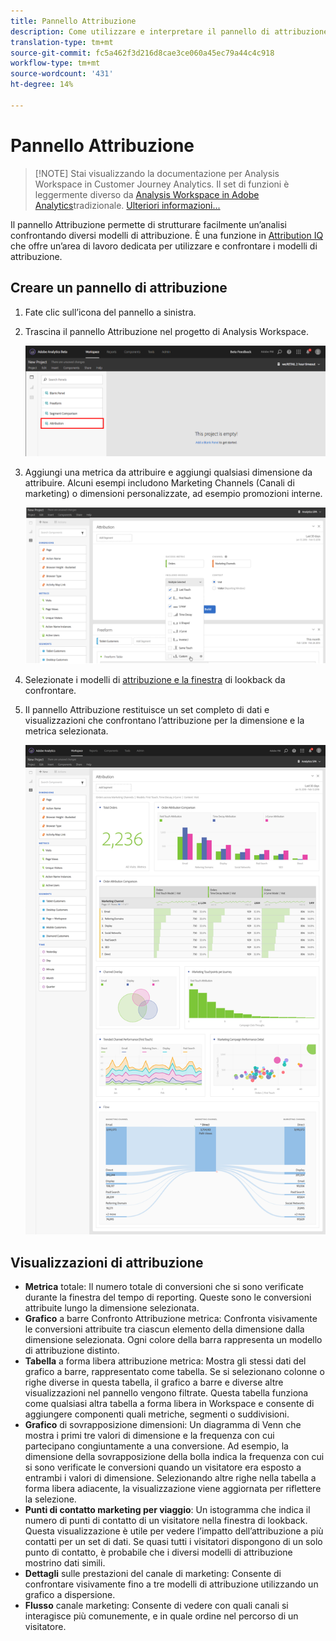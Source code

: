 ```yaml
---
title: Pannello Attribuzione
description: Come utilizzare e interpretare il pannello di attribuzione in  Analysis Workspace.
translation-type: tm+mt
source-git-commit: fc5a462f3d216d8cae3ce060a45ec79a44c4c918
workflow-type: tm+mt
source-wordcount: '431'
ht-degree: 14%

---
```



# Pannello Attribuzione

>[!NOTE] Stai visualizzando la documentazione per  Analysis Workspace in Customer Journey Analytics. Il set di funzioni è leggermente diverso da [Analysis Workspace in Adobe  Analytics](https://docs.adobe.com/content/help/it-IT/analytics/analyze/analysis-workspace/home.html)tradizionale. [Ulteriori informazioni...](/help/getting-started/cja-aa.md)

Il pannello Attribuzione permette di strutturare facilmente un’analisi confrontando diversi modelli di attribuzione. È una funzione in [Attribution IQ](../attribution/overview.md) che offre un’area di lavoro dedicata per utilizzare e confrontare i modelli di attribuzione.

## Creare un pannello di attribuzione

1. Fate clic sull’icona del pannello a sinistra.
1. Trascina il pannello Attribuzione nel progetto di Analysis Workspace.

   ![Nuovo pannello di attribuzione](assets/Attribution_Panel_1.png)

1. Aggiungi una metrica da attribuire e aggiungi qualsiasi dimensione da attribuire. Alcuni esempi includono Marketing Channels (Canali di marketing) o dimensioni personalizzate, ad esempio promozioni interne.

   ![Seleziona dimensione e metrica](assets/attribution_panel2.png)

1. Selezionate i modelli di [attribuzione e la finestra](../attribution/models.md) di lookback da confrontare.

1. Il pannello Attribuzione restituisce un set completo di dati e visualizzazioni che confrontano l’attribuzione per la dimensione e la metrica selezionata.

   ![Visualizzazioni di attribuzione](assets/attr_panel_vizs.png)

## Visualizzazioni di attribuzione

* **Metrica** totale: Il numero totale di conversioni che si sono verificate durante la finestra del tempo di reporting. Queste sono le conversioni attribuite lungo la dimensione selezionata.
* **Grafico** a barre Confronto Attribuzione metrica: Confronta visivamente le conversioni attribuite tra ciascun elemento della dimensione dalla dimensione selezionata. Ogni colore della barra rappresenta un modello di attribuzione distinto.
* **Tabella** a forma libera attribuzione metrica: Mostra gli stessi dati del grafico a barre, rappresentato come tabella. Se si selezionano colonne o righe diverse in questa tabella, il grafico a barre e diverse altre visualizzazioni nel pannello vengono filtrate. Questa tabella funziona come qualsiasi altra tabella a forma libera in Workspace e consente di aggiungere componenti quali metriche, segmenti o suddivisioni.
* **Grafico** di sovrapposizione dimensioni: Un diagramma di Venn che mostra i primi tre valori di dimensione e la frequenza con cui partecipano congiuntamente a una conversione. Ad esempio, la dimensione della sovrapposizione della bolla indica la frequenza con cui si sono verificate le conversioni quando un visitatore era esposto a entrambi i valori di dimensione. Selezionando altre righe nella tabella a forma libera adiacente, la visualizzazione viene aggiornata per riflettere la selezione.
* **Punti di contatto marketing per viaggio**: Un istogramma che indica il numero di punti di contatto di un visitatore nella finestra di lookback. Questa visualizzazione è utile per vedere l’impatto dell’attribuzione a più contatti per un set di dati. Se quasi tutti i visitatori dispongono di un solo punto di contatto, è probabile che i diversi modelli di attribuzione mostrino dati simili.
* **Dettagli** sulle prestazioni del canale di marketing: Consente di confrontare visivamente fino a tre modelli di attribuzione utilizzando un grafico a dispersione.
* **Flusso** canale marketing: Consente di vedere con quali canali si interagisce più comunemente, e in quale ordine nel percorso di un visitatore.
